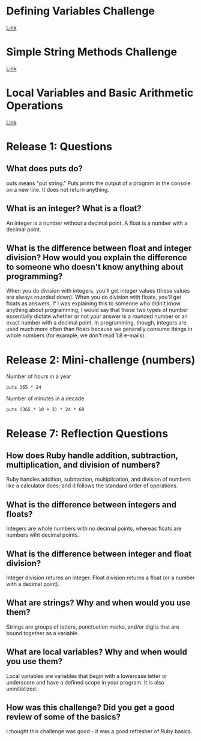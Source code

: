 # Defining Variables Challenge
[Link](https://github.com/lydiamnash/phase-0/blob/master/week-4/defining-variables.rb)

# Simple String Methods Challenge
[Link](https://github.com/lydiamnash/phase-0/blob/master/week-4/simple-string.rb)

# Local Variables and Basic Arithmetic Operations
[Link](https://github.com/lydiamnash/phase-0/blob/master/week-4/basic-math.rb)

# Release 1: Questions

## What does puts do?
puts means "put string." Puts prints the output of a program in the console on a new line. It does not return anything.

## What is an integer? What is a float?
An integer is a number without a decimal point. A float is a number with a decimal point. 

## What is the difference between float and integer division? How would you explain the difference to someone who doesn't know anything about programming?
When you do division with integers, you'll get integer values (these values are always rounded down). When you do division with floats, you'll get floats as answers. If I was explaining this to someone who didn't know anything about programming, I would say that these two types of number essentially dictate whether or not your answer is a rounded number or an exact number with a decimal point. In programming, though, integers are used much more often than floats because we generally consume things in whole numbers (for example, we don't read 1.8 e-mails).


# Release 2: Mini-challenge (numbers)

Number of hours in a year
````
puts 365 * 24
````

Number of minutes in a decade 
````
puts (365 * 10 + 2) * 24 * 60
````

# Release 7: Reflection Questions

## How does Ruby handle addition, subtraction, multiplication, and division of numbers?
Ruby handles addition, subtraction, multiplication, and division of numbers like a calculator does; and it follows the standard order of operations. 

## What is the difference between integers and floats?
Integers are whole numbers with no decimal points, whereas floats are numbers wiht decimal points.

## What is the difference between integer and float division?
Integer division returns an integer. Float division returns a float (or a number with a decimal point).

## What are strings? Why and when would you use them?
Strings are groups of letters, punctuation marks, and/or digits that are bound together as a variable.

## What are local variables? Why and when would you use them?
Local variables are variables that begin with a lowercase letter or underscore and have a defined scope in your program. It is also uninitialized. 

## How was this challenge? Did you get a good review of some of the basics?
I thought this challenge was good - it was a good refresher of Ruby basics.

